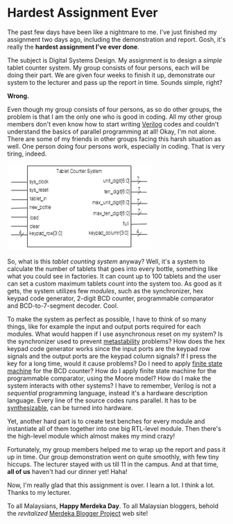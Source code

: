Hardest Assignment Ever
===

The past few days have been like a nightmare to me. I've just finished my assignment two days ago, including the demonstration and report. Gosh, it's really the **hardest assignment I've ever done**.

The subject is Digital Systems Design. My assignment is to design a *simple* tablet counter system. My group consists of four persons, each will be doing their part. We are given four weeks to finish it up, demonstrate our system to the lecturer and pass up the report in time. Sounds simple, right?

**Wrong.**

Even though my group consists of four persons, as so do other groups, the problem is that I am the only one who is good in coding. All my other group members don't even know how to start writing [Verilog](http://en.wikipedia.org/wiki/Verilog) codes and couldn't understand the basics of parallel programming at all! Okay, I'm not alone. There are some of my friends in other groups facing this harsh situation as well. One person doing four persons work, especially in coding. That is very tiring, indeed.

![tablet counter system block diagram, showing the input and output ports, including the port names](/blog/images/figures/diagram/tablet-counter-system-block-diagram-input-output-ports.png)

So, what is this *tablet counting system* anyway? Well, it's a system to calculate the number of tablets that goes into every bottle, something like what you could see in factories. It can count up to 100 tablets and the user can set a custom maximum tablets count into the system too. As good as it gets, the system utilizes few *modules*, such as the synchronizer, hex keypad code generator, 2-digit BCD counter, programmable comparator and BCD-to-7-segment decoder. Cool.

To make the system as perfect as possible, I have to think of so many things, like for example the input and output ports required for each modules. What would happen if I use asynchronous reset on my system? Is the synchronizer used to prevent [metastability](http://en.wikipedia.org/wiki/Metastability) problems? How does the hex keypad code generator works since the input ports are the keypad row signals and the output ports are the keypad column signals? If I press the key for a long time, would it cause problems? Do I need to apply [finite state machine](http://en.wikipedia.org/wiki/Finite-state_machine) for the BCD counter? How do I apply finite state machine for the programmable comparator, using the Moore model? How do I make the system interacts with other systems? I have to remember, Verilog is not a *sequential* programming language, instead it's a hardware description language. Every line of the source codes runs parallel. It has to be [synthesizable](http://en.wikipedia.org/wiki/Logic_synthesis "Logic synthesis"), can be turned into hardware.

Yet, another hard part is to create test benches for every module and instantiate all of them together into one big RTL-level module. Then there's the high-level module which almost makes my mind crazy!

Fortunately, my group members helped me to wrap up the report and pass it up in time. Our group demonstration went on quite smoothly, with few tiny hiccups. The lecturer stayed with us till 11 in the campus. And at that time, **all of us** haven't had our dinner yet! Haha!

Now, I'm really glad that this assignment is over. I learn a lot. I think a lot. Thanks to my lecturer.

To all Malaysians, **Happy Merdeka Day**. To all Malaysian bloggers, behold the *revitalized* [Merdeka Blogger Project](http://merdekablogger.org/) web site!